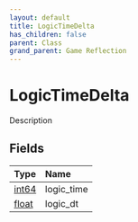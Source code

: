 ```yaml
---
layout: default
title: LogicTimeDelta
has_children: false
parent: Class
grand_parent: Game Reflection
---
```

# LogicTimeDelta
Description 

## Fields

| Type | Name |
|:----------|:--------------|
| [int64](/riftbreaker-wiki/docs/game-reflection/components/int64/) | logic_time |
| [float](/riftbreaker-wiki/docs/game-reflection/components/float/) | logic_dt |

